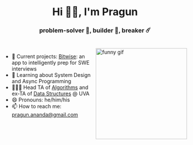 <h1 align="center">Hi 👋🏾, I'm Pragun</h1>
<h3 align="center">problem-solver 🤔, builder 🦾, breaker ☄️</h3> <br>



<img align="right" src="https://cdn.dribbble.com/users/616823/screenshots/3266597/simplerocketshipanimation.gif" alt="funny gif" width=250em height=250em>

<!-- https://i.pinimg.com/originals/a7/12/3a/a7123a124ba35c74c421e1678e2bb677.gif -->

- 🔭 Current projects: [Bitwise](https://github.com/pragun-ananda/bitwise): an app to intelligently prep for SWE interviews 
- 🌱 Learning about System Design and Async Programming
- 👨🏽‍🏫 Head TA of [Algorithms](https://github.com/uva-cs/cs4102-s21) and ex-TA of [Data Structures](https://github.com/uva-cs/pdr) @ UVA
- 😄 Pronouns: he/him/his
- 📫 How to reach me: pragun.ananda@gmail.com 

<!-- ![Alt Text](https://media.giphy.com/media/26BGIqWh2R1fi6JDa/giphy.gif) -->

<!-- 
<img src="https://i.pinimg.com/originals/21/5c/7f/215c7fdca6033092baa04b35c17466bd.gif" alt="funny gif" width=100% height=400em > -->
<!-- 

<img src="https://cdn.dribbble.com/users/616823/screenshots/3266597/simplerocketshipanimation.gif" alt="funny gif" width=100% height=300em > -->

<!--
**pragun-ananda/pragun-ananda** is a ✨ _special_ ✨ repository because its `README.md` (this file) appears on your GitHub profile.

Here are some ideas to get you started:

- 🔭 I’m currently working on ...
- 🌱 I’m currently learning ...
- 👯 I’m looking to collaborate on ...
- 🤔 I’m looking for help with ...
- 💬 Ask me about ...
- 📫 How to reach me: ...
- 😄 Pronouns: ...
- ⚡ Fun fact: ...

Link for monospaced text: https://yaytext.com/monospace/
-->
